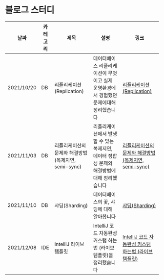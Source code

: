 # 블로그 스터디

|날짜|카테고리|제목|설명|링크|
|---|---|---|---|---|
|2021/10/20|DB|리플리케이션(Replication)|데이터베이스 리플리케이션이 무엇이고 실제 운영환경에서 경험했던 문제에대해 정리했습니다|[리플리케이션(Replication)](https://iiaii.tistory.com/7)|
|2021/11/03|DB|리플리케이션의 문제와 해결방법 (복제지연, semi-sync)|리플리케이션에서 발생할 수 있는 복제지연, 데이터 정합성 문제와 해결방법에 대해 정리했습니다|[리플리케이션의 문제와 해결방법 (복제지연, semi-sync)](https://iiaii.tistory.com/8)|
|2021/11/10|DB|샤딩(Sharding)|데이터베이스의 꽃, 샤딩에 대해 알아봅니다|[샤딩(Sharding)](https://iiaii.tistory.com/9)|
|2021/12/08|IDE|IntelliJ 라이브 템플릿|IntelliJ 코드 자동완성 커스텀 하는법 (라이브 템플릿)을 정리했습니다|[IntelliJ 코드 자동완성 커스텀 하는법 (라이브 템플릿)](https://iiaii.tistory.com/10)|

